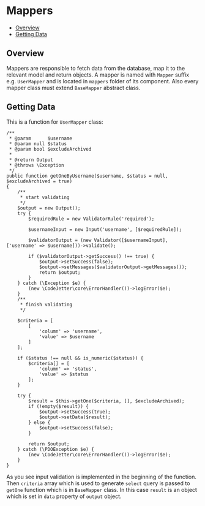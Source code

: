 # Mappers
- [Overview](#overview)
- [Getting Data](#getting-data)

<a name="overview"></a>
## Overview
Mappers are responsible to fetch data from the database, map it to the relevant model and return objects. A mapper is named with `Mapper` suffix e.g. `UserMapper` and is located in `mappers` folder of its component.  Also every mapper class must extend `BaseMapper` abstract class.

<a name="getting-data"></a>
## Getting Data
This is a function for `UserMapper` class:
```
/**
 * @param      $username
 * @param null $status
 * @param bool $excludeArchived
 *
 * @return Output
 * @throws \Exception
 */
public function getOneByUsername($username, $status = null, $excludeArchived = true)
{
    /**
     * start validating
     */
    $output = new Output();
    try {
        $requiredRule = new ValidatorRule('required');

        $usernameInput = new Input('username', [$requiredRule]);

        $validatorOutput = (new Validator([$usernameInput], ['username' => $username]))->validate();

        if ($validatorOutput->getSuccess() !== true) {
            $output->setSuccess(false);
            $output->setMessages($validatorOutput->getMessages());
            return $output;
        }
    } catch (\Exception $e) {
        (new \CodeJetter\core\ErrorHandler())->logError($e);
    }
    /**
     * finish validating
     */

    $criteria = [
        [
            'column' => 'username',
            'value' => $username
        ]
    ];

    if ($status !== null && is_numeric($status)) {
        $criteria[] = [
            'column' => 'status',
            'value' => $status
        ];
    }

    try {
        $result = $this->getOne($criteria, [], $excludeArchived);
        if (!empty($result)) {
            $output->setSuccess(true);
            $output->setData($result);
        } else {
            $output->setSuccess(false);
        }

        return $output;
    } catch (\PDOException $e) {
        (new \CodeJetter\core\ErrorHandler())->logError($e);
    }
}
```

As you see input validation is implemented in the beginning of the function. Then `criteria` array which is used to generate `select` query is passed to `getOne` function which is in `BaseMapper` class. In this case `result` is an object which is set in `data` property of `output` object.